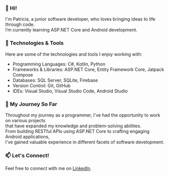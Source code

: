 ### 👋 Hi! 
I'm Patricia, a junior software developer, who loves bringing ideas to life through code.  
I’m currently learning ASP.NET Core and Android development.

### 🔧 Technologies & Tools 
Here are some of the technologies and tools I enjoy working with:

- Programming Languages: C#, Kotlin, Python
- Frameworks & Libraries: ASP.NET Core, Entity Framework Core, Jatpack Compose
- Databases: SQL Server, SQLite, Firebase
- Version Control: Git, GitHub
- IDEs: Visual Studio, Visual Studio Code, Android Studio

### 🌱 My Journey So Far
Throughout my journey as a programmer, I've had the opportunity to work on various projects   
that have expanded my knowledge and problem-solving abilities.   
From building RESTful APIs using ASP.NET Core to crafting engaging Android applications,   
I've gained valuable experience in different facets of software development.  

### 📫 Let's Connect!
Feel free to connect with me on [LinkedIn](https://www.linkedin.com/in/patricia-pusztai/ "LinkedIn").
<!--
**andrograf/andrograf** is a ✨ _special_ ✨ repository because its `README.md` (this file) appears on your GitHub profile.

Here are some ideas to get you started:

- 🔭 I’m currently working on ...
- 🌱 I’m currently learning ...
- 👯 I’m looking to collaborate on ...
- 🤔 I’m looking for help with ...
- 💬 Ask me about ...
- 📫 How to reach me: ...
- 😄 Pronouns: ...
- ⚡ Fun fact: ...
-->
